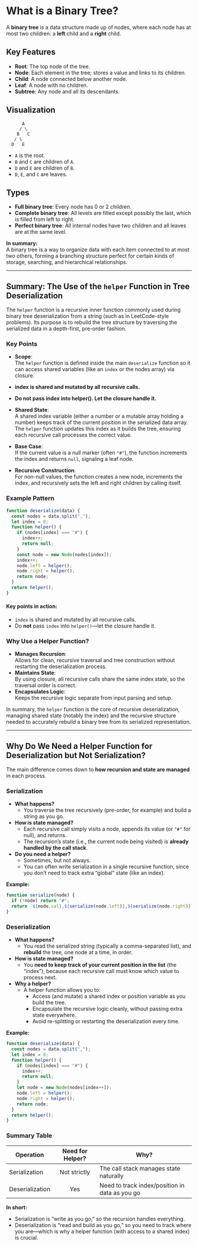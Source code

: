 # What is a Binary Tree?

A **binary tree** is a data structure made up of nodes, where each node has at most two children: a **left** child and a **right** child.


## Key Features

- **Root**: The top node of the tree.
- **Node**: Each element in the tree; stores a value and links to its children.
- **Child**: A node connected below another node.
- **Leaf**: A node with no children.
- **Subtree**: Any node and all its descendants.


## Visualization

```
      A
     / \
    B   C
   / \
  D   E
```

- `A` is the root.
- `B` and `C` are children of `A`.
- `D` and `E` are children of `B`.
- `D`, `E`, and `C` are leaves.


## Types

- **Full binary tree**: Every node has 0 or 2 children.
- **Complete binary tree**: All levels are filled except possibly the last, which is filled from left to right.
- **Perfect binary tree**: All internal nodes have two children and all leaves are at the same level.


**In summary:**  
A binary tree is a way to organize data with each item connected to at most two others, forming a branching structure perfect for certain kinds of storage, searching, and hierarchical relationships.


---

## Summary: The Use of the `helper` Function in Tree Deserialization

The `helper` function is a recursive inner function commonly used during binary tree deserialization from a string (such as in LeetCode-style problems). Its purpose is to rebuild the tree structure by traversing the serialized data in a depth-first, pre-order fashion.

### Key Points

- **Scope**:  
  The `helper` function is defined inside the main `deserialize` function so it can access shared variables (like an `index` or the nodes array) via closure.
- **index is shared and mutated by all recursive calls.**
- **Do not pass index into helper(). Let the closure handle it.**

- **Shared State**:  
  A shared index variable (either a number or a mutable array holding a number) keeps track of the current position in the serialized data array. The `helper` function updates this index as it builds the tree, ensuring each recursive call processes the correct value.

- **Base Case**:  
  If the current value is a null marker (often `"#"`), the function increments the index and returns `null`, signaling a leaf node.

- **Recursive Construction**:  
  For non-null values, the function creates a new node, increments the index, and recursively sets the left and right children by calling itself.

### Example Pattern

```javascript
function deserialize(data) {
  const nodes = data.split(",");
  let index = 0;
  function helper() {
    if (nodes[index] === "#") {
      index++;
      return null;
    }
    const node = new Node(nodes[index]);
    index++;
    node.left = helper();
    node.right = helper();
    return node;
  }
  return helper();
}
```

#### Key points in action:
- `index` is shared and mutated by all recursive calls.
- Do **not** pass `index` into `helper()`—let the closure handle it.

### Why Use a Helper Function?

- **Manages Recursion**:  
  Allows for clean, recursive traversal and tree construction without restarting the deserialization process.
- **Maintains State**:  
  By using closure, all recursive calls share the same index state, so the traversal order is correct.
- **Encapsulates Logic**:  
  Keeps the recursive logic separate from input parsing and setup.


In summary, the `helper` function is the core of recursive deserialization, managing shared state (notably the index) and the recursive structure needed to accurately rebuild a binary tree from its serialized representation.

--- 

## Why Do We Need a Helper Function for Deserialization but Not Serialization?

The main difference comes down to **how recursion and state are managed** in each process.


### Serialization

- **What happens?**
  - You traverse the tree recursively (pre-order, for example) and build a string as you go.
- **How is state managed?**
  - Each recursive call simply visits a node, appends its value (or `"#"` for null), and returns.
  - The recursion’s state (i.e., the current node being visited) is **already handled by the call stack**.
- **Do you need a helper?**
  - Sometimes, but not always.
  - You can often write serialization in a single recursive function, since you don’t need to track extra “global” state (like an index).

**Example:**
```js
function serialize(node) {
  if (!node) return "#";
  return `${node.val},${serialize(node.left)},${serialize(node.right)}`;
}
```


### Deserialization

- **What happens?**
  - You read the serialized string (typically a comma-separated list), and **rebuild** the tree, one node at a time, in order.
- **How is state managed?**
  - You **need to keep track of your current position in the list** (the “index”), because each recursive call must know which value to process next.
- **Why a helper?**
  - A helper function allows you to:
    - Access (and mutate) a shared index or position variable as you build the tree.
    - Encapsulate the recursive logic cleanly, without passing extra state everywhere.
    - Avoid re-splitting or restarting the deserialization every time.

**Example:**
```js
function deserialize(data) {
  const nodes = data.split(",");
  let index = 0;
  function helper() {
    if (nodes[index] === "#") {
      index++;
      return null;
    }
    let node = new Node(nodes[index++]);
    node.left = helper();
    node.right = helper();
    return node;
  }
  return helper();
}
```

### Summary Table

| Operation      | Need for Helper? | Why?                                            |
|----------------|:---------------:|-------------------------------------------------|
| Serialization  | Not strictly     | The call stack manages state naturally          |
| Deserialization| Yes              | Need to track index/position in data as you go  |


**In short:**  
- Serialization is “write as you go,” so the recursion handles everything.
- Deserialization is “read and build as you go,” so you need to track where you are—which is why a helper function (with access to a shared index) is crucial.
